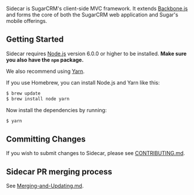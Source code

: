 Sidecar is SugarCRM's client-side MVC framework. It extends [Backbone.js][backbone] and forms the core of
both the SugarCRM web application and Sugar's mobile offerings.

## Getting Started

Sidecar requires [Node.js][nodejs] version 6.0.0 or higher to be installed.
**Make sure you also have the `npm` package.**

We also recommend using [Yarn][yarn].

If you use Homebrew, you can install Node.js and Yarn like this:

```bash
$ brew update
$ brew install node yarn
```

Now install the dependencies by running:

```bash
$ yarn
```

## Committing Changes
If you wish to submit changes to Sidecar, please see [CONTRIBUTING.md](CONTRIBUTING.md).

## Sidecar PR merging process
See [Merging-and-Updating.md](Merging-and-Updating.md).

[backbone]: http://backbonejs.org/
[nodejs]: http://nodejs.org
[yarn]: https://yarnpkg.com/en/
